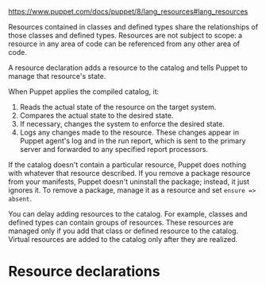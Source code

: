 
https://www.puppet.com/docs/puppet/8/lang_resources#lang_resources

Resources contained in classes and defined types share the relationships of those classes and defined types. Resources are not subject to scope: a resource in any area of code can be referenced from any other area of code.

A resource declaration adds a resource to the catalog and tells Puppet to manage that resource's state.

When Puppet applies the compiled catalog, it:
1. Reads the actual state of the resource on the target system.
2. Compares the actual state to the desired state.
3. If necessary, changes the system to enforce the desired state.
4. Logs any changes made to the resource. These changes appear in Puppet agent's log and in the run report, which is sent to the primary server and forwarded to any specified report processors.

If the catalog doesn't contain a particular resource, Puppet does nothing with whatever that resource described. If you remove a package resource from your manifests, Puppet doesn't uninstall the package; instead, it just ignores it. To remove a package, manage it as a resource and set `ensure => absent`.

You can delay adding resources to the catalog. For example, classes and defined types can contain groups of resources. These resources are managed only if you add that class or defined resource to the catalog. Virtual resources are added to the catalog only after they are realized.


# Resource declarations



